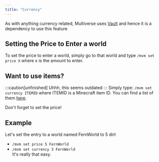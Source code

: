 ```yaml
---
title: "Currency"
---
```


As with anything currency related, Multiverse uses [Vault](https://dev.bukkit.org/projects/vault) and hence it is a dependency to use this feature

## Setting the Price to Enter a world
To set the price to enter a world, simply go to that world and type `/mvm set price X` where x is the amount to enter.

## Want to use items?
:::caution[unfinished]
Uhhh, this seems outdated
:::
Simply type: `/mvm set currency ITEMID` where ITEMID is a Minecraft item ID. You can find a list of them [here](https://www.minecraftinfo.com/idlist.htm).

Don't forget to set the price!

## Example
Let's set the entry to a world named FernWorld to 5 dirt

- `/mvm set price 5 FernWorld`   
- `/mvm set currency 3 FernWorld`   
It's really that easy.